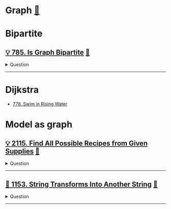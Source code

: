 # Graph [:notebook:](../notes/algorithms.md#dynamic-programming)

# Bipartite

## [:bulb: 785. Is Graph Bipartite](https://leetcode.com/problems/is-graph-bipartite/) [:dart:](is_graph_bipartite.h)
<details><summary markdown="span">Question</summary>

```markdown
There is an undirected graph with n nodes
- where each node is numbered between 0 and n - 1.

You are given a 2D adjacent array graph,
- where graph[u] is an array of nodes that node u is adjacent to.

The graph has the following properties:
- There are no self-edges (graph[u] does not contain u).
- There are no parallel edges (graph[u] does not contain duplicate values).
- If v is in graph[u], then u is in graph[v] (the graph is undirected).

The graph may not be connected,
- meaning there may be two nodes u and v such that there is no path between them.

A graph is **bipartite** if
- the nodes can be partitioned into two independent sets A and B
- such that every edge in the graph connects a node in set A and a node in set B.

- Return true if and only if it is bipartite.
```
</details>

------------------------------------------------------------------------------

# Dijkstra
- [778. Swim in Rising Water](../backtracking/README.md#bulb-778-swim-in-rising-waterhttpsleetcodecomproblemsswim-in-rising-water-dartmatchstickstosquareh)


# Model as graph

## [:bulb: 2115. Find All Possible Recipes from Given Supplies](https://leetcode.com/problems/find-all-possible-recipes-from-given-supplies/) [:dart:](find_all_possible_recipes.h)
<details><summary markdown="span">Question</summary>

```markdown
You have information about n different recipes.
You are given a string array recipes and a 2D string array ingredients.
The ith recipe has the name recipes[i], and you can create it if you have all
the needed ingredients from ingredients[i].

Ingredients to a recipe may need to be created from other recipes, i.e.,
ingredients[i] may contain a string that is in recipes.

You are also given a string array supplies containing all the ingredients that
you initially have, and you have an infinite supply of all of them.

Return a list of all the recipes that you can create.
You may return the answer in any order.

Note that two recipes may contain each other in their ingredients.

Input:
- recipes = ["bread","sandwich"]
- ingredients = [["yeast","flour"],["bread","meat"]]
- supplies = ["yeast","flour","meat"]
Output: ["bread","sandwich"]

Explanation:
We can create "bread" since we have the ingredients "yeast" and "flour".
We can create "sandwich" since we have the ingredient "meat" and can create the ingredient "bread".
```
</details>

------------------------------------------------------------------------------

## [:exploding_head: 1153. String Transforms Into Another String](https://leetcode.com/problems/string-transforms-into-another-string/) [:dart:](string_to_another_string.h)
<details><summary markdown="span">Question</summary>

```markdown
Given two strings str1 and str2 of the same length, determine whether you can
transform str1 into str2 by doing zero or more conversions.

In one conversion you can convert **all occurrences** of one character in str1
to any other lowercase English character.

Return true if and only if you can transform str1 into str2.

Input: str1 = "aabcc", str2 = "ccdee"
Output: true
Explanation: Convert 'c' to 'e' then 'b' to 'd' then 'a' to 'c'.
Note that the order of conversions matter. Example, if you convert a to c first,
str1 will becomes ccbcc, so eventually when you do c-> conversion, it would have
gives eebee, and str1 will never equal to str2.
```
</details>

------------------------------------------------------------------------------